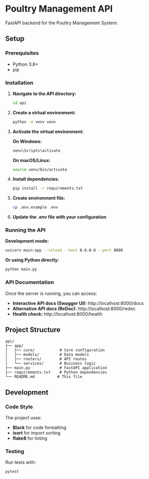 # Poultry Management API

FastAPI backend for the Poultry Management System.

## Setup

### Prerequisites
- Python 3.8+
- pip

### Installation

1. **Navigate to the API directory:**
   ```bash
   cd api
   ```

2. **Create a virtual environment:**
   ```bash
   python -m venv venv
   ```

3. **Activate the virtual environment:**
   
   **On Windows:**
   ```bash
   venv\Scripts\activate
   ```
   
   **On macOS/Linux:**
   ```bash
   source venv/bin/activate
   ```

4. **Install dependencies:**
   ```bash
   pip install -r requirements.txt
   ```

5. **Create environment file:**
   ```bash
   cp .env.example .env
   ```

6. **Update the .env file with your configuration**

### Running the API

**Development mode:**
```bash
uvicorn main:app --reload --host 0.0.0.0 --port 8000
```

**Or using Python directly:**
```bash
python main.py
```

### API Documentation

Once the server is running, you can access:

- **Interactive API docs (Swagger UI):** http://localhost:8000/docs
- **Alternative API docs (ReDoc):** http://localhost:8000/redoc
- **Health check:** http://localhost:8000/health

## Project Structure

```
api/
├── app/
│   ├── core/           # Core configuration
│   ├── models/         # Data models
│   ├── routers/        # API routes
│   └── services/       # Business logic
├── main.py             # FastAPI application
├── requirements.txt    # Python dependencies
└── README.md          # This file
```

## Development

### Code Style
The project uses:
- **Black** for code formatting
- **isort** for import sorting
- **flake8** for linting

### Testing
Run tests with:
```bash
pytest
```